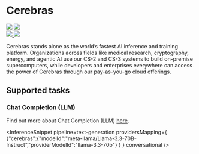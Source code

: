 <!---
WARNING

This markdown file has been generated from a script. Please do not edit it directly.

### Template

If you want to update the content related to cerebras's description, please edit the template file under `https://github.com/huggingface/hub-docs/tree/main/scripts/inference-providers/templates/providers/cerebras.handlebars`.

### Logos

If you want to update cerebras's logo, upload a file by opening a PR on https://huggingface.co/datasets/huggingface/documentation-images/tree/main/inference-providers/logos. Ping @wauplin and @celinah on the PR to let them know you uploaded a new logo.
Logos must be in .png format and be named `cerebras-light.png` and `cerebras-dark.png`. Visit https://huggingface.co/settings/theme to switch between light and dark mode and check that the logos are displayed correctly.

### Generation script

For more details, check out the `generate.ts` script: https://github.com/huggingface/hub-docs/blob/main/scripts/inference-providers/scripts/generate.ts.
--->

# Cerebras

<div class="flex justify-center">
    <a href="https://www.cerebras.ai/" target="_blank">
        <img class="block dark:hidden" src="https://huggingface.co/datasets/huggingface/documentation-images/resolve/main/inference-providers/logos/cerebras-light.png"/>
        <img class="hidden dark:block" src="https://huggingface.co/datasets/huggingface/documentation-images/resolve/main/inference-providers/logos/cerebras-dark.png"/>
    </a>
</div>

<div class="flex">
    <a href="https://huggingface.co/cerebras" target="_blank">
        <img class="block dark:hidden" src="https://huggingface.co/datasets/huggingface/badges/resolve/main/follow-us-on-hf-lg.svg"/>
        <img class="hidden dark:block" src="https://huggingface.co/datasets/huggingface/badges/resolve/main/follow-us-on-hf-lg-dark.svg"/>
    </a>
</div>

Cerebras stands alone as the world’s fastest AI inference and training platform. Organizations across fields like medical research, cryptography, energy, and agentic AI use our CS-2 and CS-3 systems to build on-premise supercomputers, while developers and enterprises everywhere can access the power of Cerebras through our pay-as-you-go cloud offerings.

## Supported tasks


### Chat Completion (LLM)

Find out more about Chat Completion (LLM) [here](../tasks/chat-completion).

<InferenceSnippet
    pipeline=text-generation
    providersMapping={ {"cerebras":{"modelId":"meta-llama/Llama-3.3-70B-Instruct","providerModelId":"llama-3.3-70b"} } }
conversational />

